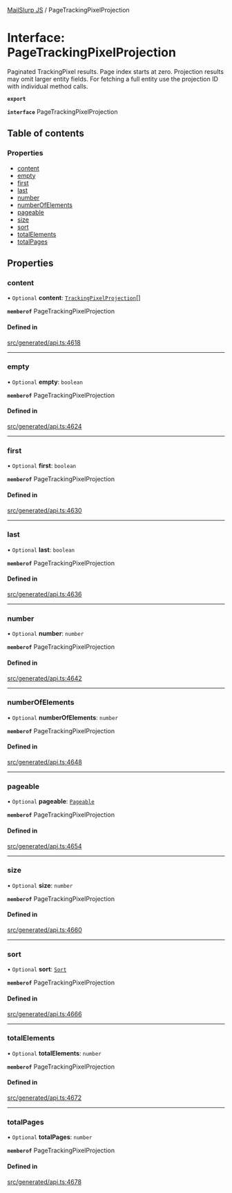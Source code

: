 [MailSlurp JS](../README.md) / PageTrackingPixelProjection

# Interface: PageTrackingPixelProjection

Paginated TrackingPixel results. Page index starts at zero. Projection results may omit larger entity fields. For fetching a full entity use the projection ID with individual method calls.

**`export`**

**`interface`** PageTrackingPixelProjection

## Table of contents

### Properties

- [content](PageTrackingPixelProjection.md#content)
- [empty](PageTrackingPixelProjection.md#empty)
- [first](PageTrackingPixelProjection.md#first)
- [last](PageTrackingPixelProjection.md#last)
- [number](PageTrackingPixelProjection.md#number)
- [numberOfElements](PageTrackingPixelProjection.md#numberofelements)
- [pageable](PageTrackingPixelProjection.md#pageable)
- [size](PageTrackingPixelProjection.md#size)
- [sort](PageTrackingPixelProjection.md#sort)
- [totalElements](PageTrackingPixelProjection.md#totalelements)
- [totalPages](PageTrackingPixelProjection.md#totalpages)

## Properties

### content

• `Optional` **content**: [`TrackingPixelProjection`](TrackingPixelProjection.md)[]

**`memberof`** PageTrackingPixelProjection

#### Defined in

[src/generated/api.ts:4618](https://github.com/mailslurp/mailslurp-client/blob/20b4039/src/generated/api.ts#L4618)

___

### empty

• `Optional` **empty**: `boolean`

**`memberof`** PageTrackingPixelProjection

#### Defined in

[src/generated/api.ts:4624](https://github.com/mailslurp/mailslurp-client/blob/20b4039/src/generated/api.ts#L4624)

___

### first

• `Optional` **first**: `boolean`

**`memberof`** PageTrackingPixelProjection

#### Defined in

[src/generated/api.ts:4630](https://github.com/mailslurp/mailslurp-client/blob/20b4039/src/generated/api.ts#L4630)

___

### last

• `Optional` **last**: `boolean`

**`memberof`** PageTrackingPixelProjection

#### Defined in

[src/generated/api.ts:4636](https://github.com/mailslurp/mailslurp-client/blob/20b4039/src/generated/api.ts#L4636)

___

### number

• `Optional` **number**: `number`

**`memberof`** PageTrackingPixelProjection

#### Defined in

[src/generated/api.ts:4642](https://github.com/mailslurp/mailslurp-client/blob/20b4039/src/generated/api.ts#L4642)

___

### numberOfElements

• `Optional` **numberOfElements**: `number`

**`memberof`** PageTrackingPixelProjection

#### Defined in

[src/generated/api.ts:4648](https://github.com/mailslurp/mailslurp-client/blob/20b4039/src/generated/api.ts#L4648)

___

### pageable

• `Optional` **pageable**: [`Pageable`](Pageable.md)

**`memberof`** PageTrackingPixelProjection

#### Defined in

[src/generated/api.ts:4654](https://github.com/mailslurp/mailslurp-client/blob/20b4039/src/generated/api.ts#L4654)

___

### size

• `Optional` **size**: `number`

**`memberof`** PageTrackingPixelProjection

#### Defined in

[src/generated/api.ts:4660](https://github.com/mailslurp/mailslurp-client/blob/20b4039/src/generated/api.ts#L4660)

___

### sort

• `Optional` **sort**: [`Sort`](Sort.md)

**`memberof`** PageTrackingPixelProjection

#### Defined in

[src/generated/api.ts:4666](https://github.com/mailslurp/mailslurp-client/blob/20b4039/src/generated/api.ts#L4666)

___

### totalElements

• `Optional` **totalElements**: `number`

**`memberof`** PageTrackingPixelProjection

#### Defined in

[src/generated/api.ts:4672](https://github.com/mailslurp/mailslurp-client/blob/20b4039/src/generated/api.ts#L4672)

___

### totalPages

• `Optional` **totalPages**: `number`

**`memberof`** PageTrackingPixelProjection

#### Defined in

[src/generated/api.ts:4678](https://github.com/mailslurp/mailslurp-client/blob/20b4039/src/generated/api.ts#L4678)
